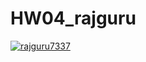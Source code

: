 # HW04_rajguru

[![rajguru7337](https://circleci.com/gh/rajguru7337/HW04_rajguru.svg?style=svg)](https://app.circleci.com/pipelines/github/rajguru7337/HW04_rajguru?branch=HW05a_Mocking&filter=all)
